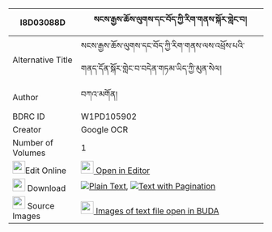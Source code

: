 |I8D03088D|སངས་རྒྱས་ཆོས་ལུགས་དང་བོད་ཀྱི་རིག་གནས་སྐོར་གླེང་བ། 
| --- | --- 
|Alternative Title |སངས་རྒྱས་ཆོས་ལུགས་དང་བོད་ཀྱི་རིག་གནས་ལས་འཕྲོས་པའི་གནད་དོན་སྐོར་གླེང་བ་བདེན་གཏམ་ཡིད་ཀྱི་མུན་སེལ།
|Author| བཀའ་མགོན།
|BDRC ID | W1PD105902
|Creator | Google OCR
|Number of Volumes| 1
|<img width="25" src="https://img.icons8.com/color/25/000000/edit-property.png">Edit Online| [<img width="25" src="https://avatars.githubusercontent.com/u/45091458?s=200&v=4"> Open in Editor](http://editor.openpecha.org/I8D03088D)
|<img width="25" src="https://img.icons8.com/fluent/48/000000/download-2.png"/>  Download | [![](https://img.icons8.com/color/20/000000/txt.png)Plain Text](https://github.com/Openpecha/I8D03088D/releases/download/v1/sangye_choluk_dang_bo_kyi_rikn_plain_I8D03088D.zip), [![](https://img.icons8.com/color/20/000000/txt.png)Text with Pagination](https://github.com/Openpecha/I8D03088D/releases/download/v1/sangye_choluk_dang_bo_kyi_rikn_pages_I8D03088D.zip)
|<img width="25" src="https://img.icons8.com/plasticine/100/000000/pictures-folder.png"/>  Source Images | [<img width="25" src="https://library.bdrc.io/icons/BUDA-small.svg"> Images of text file open in BUDA](https://library.bdrc.io/show/bdr:W1PD105902)